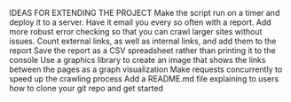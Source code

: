 IDEAS FOR EXTENDING THE PROJECT
Make the script run on a timer and deploy it to a server. Have it email you every so often with a report.
Add more robust error checking so that you can crawl larger sites without issues.
Count external links, as well as internal links, and add them to the report
Save the report as a CSV spreadsheet rather than printing it to the console
Use a graphics library to create an image that shows the links between the pages as a graph visualization
Make requests concurrently to speed up the crawling process
Add a README.md file explaining to users how to clone your git repo and get started
